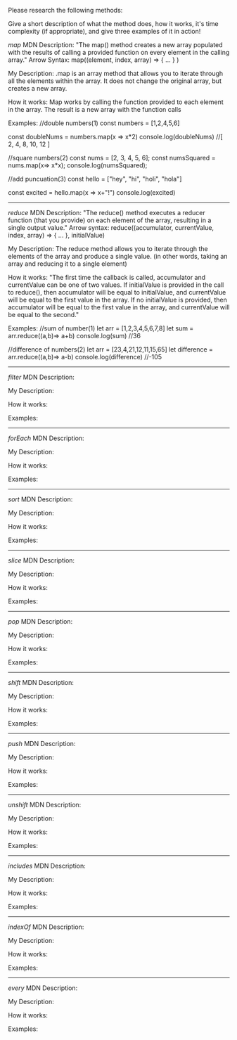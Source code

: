 Please research the following methods:


Give a short description of what the method does, how it works, it's time complexity (if appropriate), and give three examples of it in action!

*map*
MDN Description: "The map() method creates a new array populated with the results of calling a provided function on every element in the calling array."
Arrow Syntax: map((element, index, array) => { ... } )

My Description: .map is an array method that allows you to iterate through all the elements within the array. It does not change the original array, but creates a new array.

How it works: Map works by calling the function provided to each element in the array. The result is a new array with the function calls

Examples:
//double numbers(1)
const numbers = [1,2,4,5,6]

const doubleNums = numbers.map(x => x*2)
console.log(doubleNums) //[ 2, 4, 8, 10, 12 ]

//square numbers(2)
const nums = [2, 3, 4, 5, 6];
const numsSquared = nums.map(x=> x*x);
console.log(numsSquared);

//add puncuation(3)
const hello = ["hey", "hi", "holi", "hola"]

const excited = hello.map(x => x+"!")
console.log(excited)
______________________________________________________________
*reduce*
MDN Description: "The reduce() method executes a reducer function (that you provide) on each element of the array, resulting in a single output value."
Arrow syntax: reduce((accumulator, currentValue, index, array) => { ... }, initialValue)

My Description: The reduce method allows you to iterate through the elements of the array and produce a single value. (in other words, taking an array and reducing it to a single element)

How it works: "The first time the callback is called, accumulator and currentValue can be one of two values. If initialValue is provided in the call to reduce(), then accumulator will be equal to initialValue, and currentValue will be equal to the first value in the array. If no initialValue is provided, then accumulator will be equal to the first value in the array, and currentValue will be equal to the second."

Examples:
//sum of number(1)
let arr = [1,2,3,4,5,6,7,8]
let sum = arr.reduce((a,b)=> a+b)
console.log(sum) //36

//difference of numbers(2)
let arr = [23,4,21,12,11,15,65]
let difference = arr.reduce((a,b)=> a-b)
console.log(difference) //-105

______________________________________________________________
*filter*
MDN Description:

My Description:

How it works:

Examples:
______________________________________________________________
*forEach*
MDN Description:

My Description:

How it works:

Examples:
______________________________________________________________

*sort*
MDN Description:

My Description:

How it works:

Examples:

______________________________________________________________
*slice*
MDN Description:

My Description:

How it works:

Examples:

______________________________________________________________
*pop*
MDN Description:

My Description:

How it works:

Examples:
______________________________________________________________
*shift*
MDN Description:

My Description:

How it works:

Examples:
______________________________________________________________
*push*
MDN Description:

My Description:

How it works:

Examples:
______________________________________________________________
*unshift*
MDN Description:

My Description:

How it works:

Examples:
______________________________________________________________
*includes*
MDN Description:

My Description:

How it works:

Examples:
______________________________________________________________
*indexOf*
MDN Description:

My Description:

How it works:

Examples:
______________________________________________________________
*every*
MDN Description:

My Description:

How it works:

Examples: